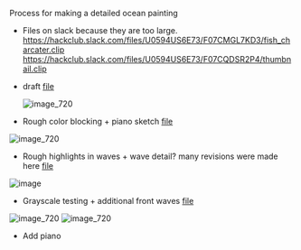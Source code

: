 Process for making a detailed ocean painting
- Files on slack because they are too large. 
https://hackclub.slack.com/files/U0594US6E73/F07CMGL7KD3/fish_charcater.clip
https://hackclub.slack.com/files/U0594US6E73/F07CQDSR2P4/thumbnail.clip

- draft [file](https://hackclub.slack.com/files/U0594US6E73/F07CVVBPJ66/waves.clip)

   ![image_720](https://github.com/user-attachments/assets/0a462b63-bb3c-4479-a563-dc7a5d37ddae)

- Rough color blocking + piano sketch [file](https://hackclub.slack.com/files/U0594US6E73/F07D99Z094J/waves.clip)

![image_720](https://github.com/user-attachments/assets/336a38bb-9992-48cc-9399-2bd7cc3ef5bd)
 
- Rough highlights in waves + wave detail? many revisions were made here [file](https://hackclub.slack.com/files/U0594US6E73/F07D6MCV9BP/waves.clip)

![image](https://github.com/user-attachments/assets/6f36bd4e-4594-45d9-94e9-69a83cd23be6)

- Grayscale testing + additional front waves [file](https://hackclub.slack.com/files/U0594US6E73/F07D9QDTG6P/waves.clip)

![image_720](https://github.com/user-attachments/assets/cd978413-c286-47f3-bc62-2d4e2035ae61)
![image_720](https://github.com/user-attachments/assets/689f9156-056e-4885-8727-7a09f12ad46d)


- Add piano
    
